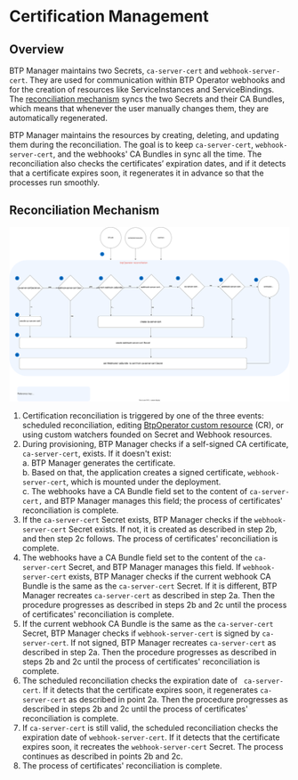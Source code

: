 # Certification Management

## Overview

BTP Manager maintains two Secrets, `ca-server-cert` and `webhook-server-cert`. They are used for communication within BTP Operator webhooks and for the creation of resources like ServiceInstances and ServiceBindings. The [reconciliation mechanism](#reconciliation_mechanism) syncs the two Secrets and their CA Bundles, which means that whenever the user manually changes them, they are automatically regenerated.

BTP Manager maintains the resources by creating, deleting, and updating them during the reconciliation. The goal is to keep `ca-server-cert`, `webhook-server-cert`, and the webhooks' CA Bundles in sync all the time. The reconciliation also checks the certificates’ expiration dates, and if it detects that a certificate expires soon, it regenerates it in advance so that the processes run smoothly.

## Reconciliation Mechanism

![Certification management diagram](../assets/certs.svg)

1.	Certification reconciliation is triggered by one of the three events: scheduled reconciliation, editing [BtpOperator custom resource](/api/v1alpha1/btpoperator_types.go) (CR), or using custom watchers founded on Secret and Webhook resources. 
2.	During provisioning, BTP Manager checks if a self-signed CA certificate, `ca-server-cert`, exists. If it doesn't exist:  
    a.	BTP Manager generates the certificate.  
    b.	Based on that, the application creates a signed certificate, `webhook-server-cert`, which is mounted under the deployment.  
    c.	The webhooks have a CA Bundle field set to the content of `ca-server-cert,` and BTP Manager manages this field; the process of certificates' reconciliation is complete.  
3.	If the `ca-server-cert` Secret exists, BTP Manager checks if the `webhook-server-cert` Secret exists. If not, it is created as described in step 2b, and then step 2c follows. The process of certificates' reconciliation is complete.
4.	The webhooks have a CA Bundle field set to the content of the `ca-server-cert` Secret, and BTP Manager manages this field. If `webhook-server-cert` exists, BTP Manager checks if the current webhook CA Bundle is the same as the `ca-server-cert` Secret. If it is different, BTP Manager recreates `ca-server-cert` as described in step 2a. Then the procedure progresses as described in steps 2b and 2c until the process of certificates' reconciliation is complete.
5.	If the current webhook CA Bundle is the same as the `ca-server-cert` Secret, BTP Manager checks if `webhook-server-cert` is signed by `ca-server-cert`. If not signed, BTP Manager recreates `ca-server-cert` as described in step 2a. Then the procedure progresses as described in steps 2b and 2c until the process of certificates' reconciliation is complete.
6.	The scheduled reconciliation checks the expiration date of ` ca-server-cert`. If it detects that the certificate expires soon, it regenerates `ca-server-cert` as described in point 2a. Then the procedure progresses as described in steps 2b and 2c until the process of certificates' reconciliation is complete.
7.	If `ca-server-cert` is still valid, the scheduled reconciliation checks the expiration date of `webhook-server-cert`. If it detects that the certificate expires soon, it recreates the `webhook-server-cert` Secret. The process continues as described in points 2b and 2c.
8.	The process of certificates' reconciliation is complete.
